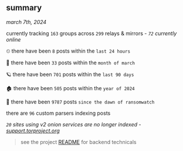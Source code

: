 
## summary
_march 7th, 2024_

currently tracking `163` groups across `299` relays & mirrors - _`72` currently online_

⏲ there have been `8` posts within the `last 24 hours`

🦈 there have been `33` posts within the `month of march`

🪐 there have been `701` posts within the `last 90 days`

🏚 there have been `505` posts within the `year of 2024`

🦕 there have been `9787` posts `since the dawn of ransomwatch`

there are `96` custom parsers indexing posts

_`20` sites using v2 onion services are no longer indexed - [support.torproject.org](https://support.torproject.org/onionservices/v2-deprecation/)_

> see the project [README](https://github.com/joshhighet/ransomwatch#ransomwatch--) for backend technicals
